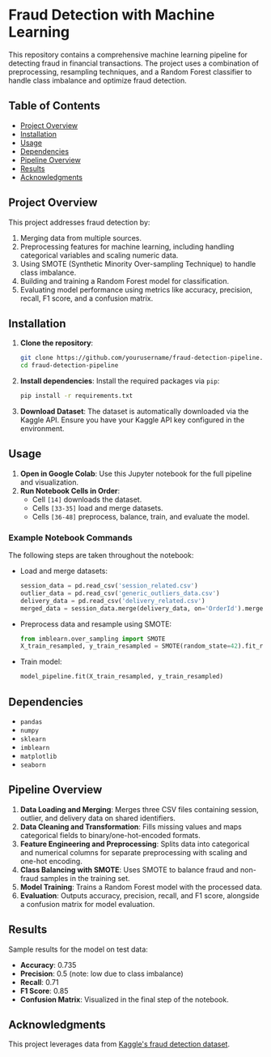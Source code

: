 # Fraud Detection with Machine Learning

This repository contains a comprehensive machine learning pipeline for detecting fraud in financial transactions. The project uses a combination of preprocessing, resampling techniques, and a Random Forest classifier to handle class imbalance and optimize fraud detection.

## Table of Contents
- [Project Overview](#project-overview)
- [Installation](#installation)
- [Usage](#usage)
- [Dependencies](#dependencies)
- [Pipeline Overview](#pipeline-overview)
- [Results](#results)
- [Acknowledgments](#acknowledgments)

## Project Overview
This project addresses fraud detection by:
1. Merging data from multiple sources.
2. Preprocessing features for machine learning, including handling categorical variables and scaling numeric data.
3. Using SMOTE (Synthetic Minority Over-sampling Technique) to handle class imbalance.
4. Building and training a Random Forest model for classification.
5. Evaluating model performance using metrics like accuracy, precision, recall, F1 score, and a confusion matrix.

## Installation
1. **Clone the repository**:
   ```bash
   git clone https://github.com/yourusername/fraud-detection-pipeline.git
   cd fraud-detection-pipeline
   ```
2. **Install dependencies**:
   Install the required packages via `pip`:
   ```bash
   pip install -r requirements.txt
   ```
3. **Download Dataset**:
   The dataset is automatically downloaded via the Kaggle API. Ensure you have your Kaggle API key configured in the environment.

## Usage
1. **Open in Google Colab**: Use this Jupyter notebook for the full pipeline and visualization.
2. **Run Notebook Cells in Order**:
   - Cell `[14]` downloads the dataset.
   - Cells `[33-35]` load and merge datasets.
   - Cells `[36-48]` preprocess, balance, train, and evaluate the model.

### Example Notebook Commands
The following steps are taken throughout the notebook:

- Load and merge datasets:
    ```python
    session_data = pd.read_csv('session_related.csv')
    outlier_data = pd.read_csv('generic_outliers_data.csv')
    delivery_data = pd.read_csv('delivery_related.csv')
    merged_data = session_data.merge(delivery_data, on='OrderId').merge(outlier_data, on='CustId')
    ```

- Preprocess data and resample using SMOTE:
    ```python
    from imblearn.over_sampling import SMOTE
    X_train_resampled, y_train_resampled = SMOTE(random_state=42).fit_resample(X_train_transformed, y_train)
    ```

- Train model:
    ```python
    model_pipeline.fit(X_train_resampled, y_train_resampled)
    ```

## Dependencies
- `pandas`
- `numpy`
- `sklearn`
- `imblearn`
- `matplotlib`
- `seaborn`

## Pipeline Overview
1. **Data Loading and Merging**: Merges three CSV files containing session, outlier, and delivery data on shared identifiers.
2. **Data Cleaning and Transformation**: Fills missing values and maps categorical fields to binary/one-hot-encoded formats.
3. **Feature Engineering and Preprocessing**: Splits data into categorical and numerical columns for separate preprocessing with scaling and one-hot encoding.
4. **Class Balancing with SMOTE**: Uses SMOTE to balance fraud and non-fraud samples in the training set.
5. **Model Training**: Trains a Random Forest model with the processed data.
6. **Evaluation**: Outputs accuracy, precision, recall, and F1 score, alongside a confusion matrix for model evaluation.

## Results
Sample results for the model on test data:
- **Accuracy**: 0.735
- **Precision**: 0.5 (note: low due to class imbalance)
- **Recall**: 0.71
- **F1 Score**: 0.85
- **Confusion Matrix**: Visualized in the final step of the notebook.

## Acknowledgments
This project leverages data from [Kaggle's fraud detection dataset](https://www.kaggle.com/datasets/kartikkkc/fraud-data).
